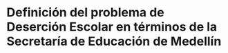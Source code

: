 # Definición del problema de Deserción Escolar en términos de la Secretaría de Educación de Medellín
